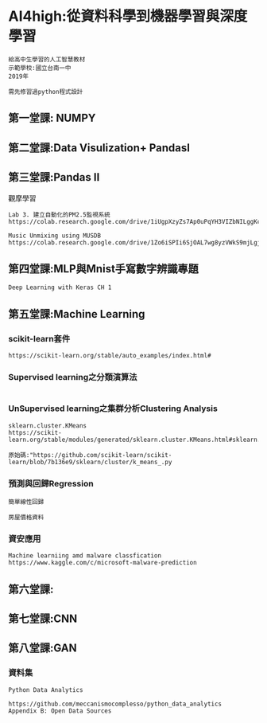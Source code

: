 # AI4high:從資料科學到機器學習與深度學習
```
給高中生學習的人工智慧教材
示範學校:國立台南一中
2019年

需先修習過python程式設計
```
## 第一堂課: NUMPY

## 第二堂課:Data Visulization+ PandasI

## 第三堂課:Pandas II

觀摩學習
```
Lab 3. 建立自動化的PM2.5監視系統
https://colab.research.google.com/drive/1iUgpXzyZs7Ap0uPqYH3VIZbNILggKcLC#scrollTo=g02tvz9RTF5T
```
```
Music Unmixing using MUSDB
https://colab.research.google.com/drive/1Zo6iSPIi6SjOAL7wg8yzVWkS9mjLgjI-
```

## 第四堂課:MLP與Mnist手寫數字辨識專題
```
Deep Learning with Keras CH 1
```

## 第五堂課:Machine Learning

### scikit-learn套件

```
https://scikit-learn.org/stable/auto_examples/index.html#
```

### Supervised learning之分類演算法
```

```

### UnSupervised learning之集群分析Clustering Analysis

```
sklearn.cluster.KMeans
https://scikit-learn.org/stable/modules/generated/sklearn.cluster.KMeans.html#sklearn.cluster.KMeans

原始碼:"https://github.com/scikit-learn/scikit-learn/blob/7b136e9/sklearn/cluster/k_means_.py
```

### 預測與回歸Regression

```
簡單線性回歸
```
```
房屋價格資料
```
### 資安應用
```
Machine learniing amd malware classfication
https://www.kaggle.com/c/microsoft-malware-prediction
```
## 第六堂課:

## 第七堂課:CNN

## 第八堂課:GAN


### 資料集

```
Python Data Analytics

https://github.com/meccanismocomplesso/python_data_analytics
Appendix B: Open Data Sources
```
